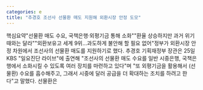 ```yaml
---
categories: e
title: "추경호 조선사 선물환 매도 지원해 외환시장 안정 도모"
---
```

핵심요약"선물환 매도 수요, 국책은행·외평기금 통해 소화""환율 상승하지만 과거 위기 때와는 달라""외환보유고 세계 9위…과도하게 불안해 할 필요 없어"정부가 외환시장 안정 차원에서 조선사의 선물환 매도를 지원하기로 했다. 추경호 기획재정부 장관은 25일 KBS "일요진단 라이브"에 출연해 "조선사의 선물환 매도 수요를 일반 시중은행, 국책은행에서 소화시킬 수 있도록 여러 장치를 마련하고 있다"며 "또 외평기금을 활용해서 (선물환) 수요를 흡수해주고, 그래서 시중에 달러 공급을 더 확대하는 조치를 하려고 한다"고 말했다. 선물환은